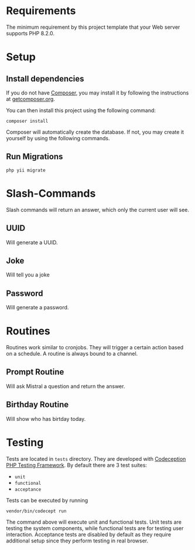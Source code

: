 # Requirements

The minimum requirement by this project template that your Web server supports PHP 8.2.0.

# Setup

## Install dependencies

If you do not have [Composer](http://getcomposer.org/), you may install it by following the instructions
at [getcomposer.org](http://getcomposer.org/doc/00-intro.md#installation-nix).

You can then install this project using the following command:

```
composer install
```

Composer will automatically create the database. If not, you may create it yourself by using the following commands.

## Run Migrations

```
php yii migrate
```

# Slash-Commands

Slash commands will return an answer, which only the current user will see.

## UUID

Will generate a UUID.

## Joke

Will tell you a joke

## Password

Will generate a password.

# Routines

Routines work similar to cronjobs. They will trigger a certain action based on a schedule. A routine is always bound to a channel.

## Prompt Routine

Will ask Mistral a question and return the answer.

## Birthday Routine

Will show who has birtday today.

# Testing

Tests are located in `tests` directory. They are developed with [Codeception PHP Testing Framework](http://codeception.com/).
By default there are 3 test suites:

- `unit`
- `functional`
- `acceptance`

Tests can be executed by running

```
vendor/bin/codecept run
```

The command above will execute unit and functional tests. Unit tests are testing the system components, while functional
tests are for testing user interaction. Acceptance tests are disabled by default as they require additional setup since
they perform testing in real browser. 